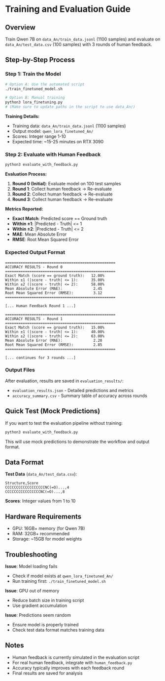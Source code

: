 # Training and Evaluation Guide

## Overview

Train Qwen 7B on `data_An/train_data.jsonl` (1100 samples) and evaluate on `data_An/test_data.csv` (100 samples) with 3 rounds of human feedback.

## Step-by-Step Process

### Step 1: Train the Model

```bash
# Option A: Use the automated script
./train_finetuned_model.sh

# Option B: Manual training
python3 lora_finetuning.py
# (Make sure to update paths in the script to use data_An/)
```

**Training Details:**
- Training data: `data_An/train_data.jsonl` (1100 samples)
- Output model: `qwen_lora_finetuned_An/`
- Scores: Integer range 1-10
- Expected time: ~15-25 minutes on RTX 3090

### Step 2: Evaluate with Human Feedback

```bash
python3 evaluate_with_feedback.py
```

**Evaluation Process:**
1. **Round 0 (Initial)**: Evaluate model on 100 test samples
2. **Round 1**: Collect human feedback → Re-evaluate
3. **Round 2**: Collect human feedback → Re-evaluate  
4. **Round 3**: Collect human feedback → Re-evaluate

**Metrics Reported:**
- **Exact Match**: Predicted score == Ground truth
- **Within ±1**: |Predicted - Truth| <= 1
- **Within ±2**: |Predicted - Truth| <= 2
- **MAE**: Mean Absolute Error
- **RMSE**: Root Mean Squared Error

### Expected Output Format

```
==================================================
ACCURACY RESULTS - Round 0
==================================================
Exact Match (score == ground truth):   12.00%
Within ±1 (|score - truth| <= 1):      35.00%
Within ±2 (|score - truth| <= 2):      58.00%
Mean Absolute Error (MAE):              2.45
Root Mean Squared Error (RMSE):         3.12
==================================================

[... Human Feedback Round 1 ...]

==================================================
ACCURACY RESULTS - Round 1
==================================================
Exact Match (score == ground truth):   15.00%
Within ±1 (|score - truth| <= 1):      40.00%
Within ±2 (|score - truth| <= 2):      63.00%
Mean Absolute Error (MAE):              2.20
Root Mean Squared Error (RMSE):         2.85
==================================================

[... continues for 3 rounds ...]
```

### Output Files

After evaluation, results are saved in `evaluation_results/`:

- `evaluation_results.json` - Detailed predictions and metrics
- `accuracy_summary.csv` - Summary table of accuracy across rounds

## Quick Test (Mock Predictions)

If you want to test the evaluation pipeline without training:

```bash
python3 evaluate_with_feedback.py
```

This will use mock predictions to demonstrate the workflow and output format.

## Data Format

**Test Data** (`data_An/test_data.csv`):
```csv
Structure,Score
CCCCCCCCCCCCCCCCCCNC(=O)...,4
CCCCCCCCCCCCCCCCNC(=O)...,8
```

**Scores**: Integer values from 1 to 10

## Hardware Requirements

- GPU: 16GB+ memory (for Qwen 7B)
- RAM: 32GB+ recommended
- Storage: ~15GB for model weights

## Troubleshooting

**Issue**: Model loading fails
- Check if model exists at `qwen_lora_finetuned_An/`
- Run training first: `./train_finetuned_model.sh`

**Issue**: GPU out of memory
- Reduce batch size in training script
- Use gradient accumulation

**Issue**: Predictions seem random
- Ensure model is properly trained
- Check test data format matches training data

## Notes

- Human feedback is currently simulated in the evaluation script
- For real human feedback, integrate with `human_feedback.py`
- Accuracy typically improves with each feedback round
- Final results are saved for analysis

